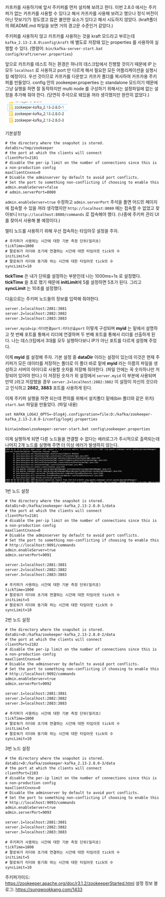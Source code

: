 카프카를 사용하기에 앞서 주키퍼를 먼저 설치해 보려고 한다.
이번 2.8.0 에서는 주키퍼가 없는 카프카를 사용할 수 있다고 해서 카프카를 사용해 보려고 했으나 정식 버전이 아닌 맛보기(?) 정도였고 많은 불안한 요소가 있다고 해서 시도하지 않았다.
(kraft폴더의 README.md 파일을 보면 거의 경고문 수준인거 같았다.)

주키퍼를 사용하지 않고 카프카를 사용하는 것을 kraft 모드라고 부르는데 `kafka_2.13-2.8.0\config\kraft` 에 별도로 저장돼 있는 properties 를 사용하여 실행할 수 있다.
(명령어: `bin/kafka-server-start.bat config/kraft/server.properties`)

앞으로 카프카를 테스트 하는 환경은 하나의 데스크탑에서 진행할 것이기 때문에 IP 는 모두 `localhost` 로 사용하고 port 만 다르게 해서 필요한 모든 어플리케이션을 실행시킬 예정이다.
우선 것이므로 카프카를 다운받고 카프카 폴더를 복사하여 카프카용 주키퍼를 만들었다. config 안의 zookeeper.properties 는 standalone 모드이기 때문에 그냥 실행을 하면 잘 동작하지만 multi node 를 구성하기 위해서는 설정파일에 없는 설정을 추가해 줘야 한다. (당연히 주석으로 돼있을 꺼라 생각했지만 완전히 없었다.)

![zookeeper error log](/contents/dev/2021/05/04/image/zookeeper-1.png)

기본설정
```
# the directory where the snapshot is stored.
dataDir=/tmp/zookeeper
# the port at which the clients will connect
clientPort=2181
# disable the per-ip limit on the number of connections since this is a non-production config
maxClientCnxns=0
# Disable the adminserver by default to avoid port conflicts.
# Set the port to something non-conflicting if choosing to enable this
admin.enableServer=false
# admin.serverPort=8080
```

`admin.enableServer=true` 수정하고 `admin.serverPort` 주석을 풀면 어드민 페이지에 접속할 수 있을 꺼라 생각했지만 `http://localhost:8080` 에는 접속할 수 없었고 찾아보니 `http://localhost:8080/commands` 로 접속해야 했다. (나중에 주키퍼 관리 UI 를 찾아서 사용해 볼 예정이다.)

멀티 노드를 사용하기 위해 우선 접속하는 타임아웃 설정을 주자.
```
# 주키퍼가 사용하는 시간에 대한 기본 측정 단위(밀리초)
tickTime=1000
# 팔로워가 리더와 초기에 연결하는 시간에 대한 타임아웃 tick의 수
initLimit=5
# 팔로워가 리더와 동기화 하는 시간에 대한 타임아웃 tick의 수
syncLimit=10
```
**tickTime** 은 내가 단위를 설정하는 부분인데 나는 1000ms=1s 로 설정했다.
**tickTime** 을 초로 했기 때문에 **initLimit**에 5를 설정하면 5초가 된다. 그리고 **syncLimit** 는 10초를 설정했다.

다음으로는 주키퍼 노드들의 정보를 입력해 줘야한다.
```
server.1=localhost:2881:3881
server.2=localhost:2882:3882
server.3=localhost:2883:3883
```
`server.myid=ip:리더연결port:리더선출port` 이렇게 구성되며 **myid** 는 밑에서 설명하고 첫 번째 포트를 통해서 리더에 연결하며 두 번째 포트를 통해서 리더를 선출하게 된다.
나는 데스크탑에서 3대를 모두 실행하다보니 IP가 아닌 포트를 다르게 설정해 주었다.

이제 **myid** 를 설정해 주자. 기본 설정 중 **dataDir** 이라는 설정이 있는데 이것은 현재 주키퍼가 모든 데이터를 저장하는 폴더로 이 폴더 바로 밑에 **myid** 라는 이름의 파일을 생성하고 서버의 아이디로 사용할 숫자를 저장해 줘야한다.
(파일 안에는 꼭 숫자하나만 저장되어 있어야 한다.)
이 저장된 숫자가 위 설정에서 `server.myid` 이 부분에 사용되며 만약 `2`라고 저장했을 경우 `server.2=localhost:2882:3882` 이 설정이 자신의 것으라고 인식하고 **2882, 3883** 포트를 사용하게 된다.

이제 주키퍼 실행을 하면 되는데 편의를 위해서 설치폴더 밑에(bin 폴더와 같은 위치) `start.bat` 파일을 만들었다.
(파일 내용)
```
set KAFKA_LOG4J_OPTS=-Dlog4j.configuration=file:D:/kafka/zookeeper-kafka_2.13-2.8.0-1/config/log4j.properties

bin\windows\zookeeper-server-start.bat config\zookeeper.properties
```

이제 실행하게 되면 다른 노드들을 연결할 수 없다는 에러로그가 주시적으로 출력되는데 나머지 2개 노드를 실행해 주면 더 이상 에러가 발생하지 않는다.
![zookeeper error log](/contents/dev/2021/05/04/image/zookeeper-2.png)

1번 노드 설정
```
# the directory where the snapshot is stored.
dataDir=D:/kafka/zookeeper-kafka_2.13-2.8.0-1/data
# the port at which the clients will connect
clientPort=2181
# disable the per-ip limit on the number of connections since this is a non-production config
maxClientCnxns=0
# Disable the adminserver by default to avoid port conflicts.
# Set the port to something non-conflicting if choosing to enable this
# http://localhost:9091/commands
admin.enableServer=true
admin.serverPort=9091

server.1=localhost:2881:3881
server.2=localhost:2882:3882
server.3=localhost:2883:3883

# 주키퍼가 사용하는 시간에 대한 기본 측정 단위(밀리초)
tickTime=1000
# 팔로워가 리더와 초기에 연결하는 시간에 대한 타임아웃 tick의 수
initLimit=5
# 팔로워가 리더와 동기화 하는 시간에 대한 타임아웃 tick의 수
syncLimit=10
```
2번 노드 설정
```
# the directory where the snapshot is stored.
dataDir=D:/kafka/zookeeper-kafka_2.13-2.8.0-2/data
# the port at which the clients will connect
clientPort=2182
# disable the per-ip limit on the number of connections since this is a non-production config
maxClientCnxns=0
# Disable the adminserver by default to avoid port conflicts.
# Set the port to something non-conflicting if choosing to enable this
# http://localhost:9092/commands
admin.enableServer=true
admin.serverPort=9092

server.1=localhost:2881:3881
server.2=localhost:2882:3882
server.3=localhost:2883:3883

# 주키퍼가 사용하는 시간에 대한 기본 측정 단위(밀리초)
tickTime=1000
# 팔로워가 리더와 초기에 연결하는 시간에 대한 타임아웃 tick의 수
initLimit=5
# 팔로워가 리더와 동기화 하는 시간에 대한 타임아웃 tick의 수
syncLimit=10
```

3번 노드 설정
```
# the directory where the snapshot is stored.
dataDir=D:/kafka/zookeeper-kafka_2.13-2.8.0-3/data
# the port at which the clients will connect
clientPort=2183
# disable the per-ip limit on the number of connections since this is a non-production config
maxClientCnxns=0
# Disable the adminserver by default to avoid port conflicts.
# Set the port to something non-conflicting if choosing to enable this
# http://localhost:9093/commands
admin.enableServer=true
admin.serverPort=9093

server.1=localhost:2881:3881
server.2=localhost:2882:3882
server.3=localhost:2883:3883

# 주키퍼가 사용하는 시간에 대한 기본 측정 단위(밀리초)
tickTime=1000
# 팔로워가 리더와 초기에 연결하는 시간에 대한 타임아웃 tick의 수
initLimit=5
# 팔로워가 리더와 동기화 하는 시간에 대한 타임아웃 tick의 수
syncLimit=10
```

주키퍼가이드: https://zookeeper.apache.org/doc/r3.1.2/zookeeperStarted.html
설정 정보 블로그: https://sungwookkang.com/1433
